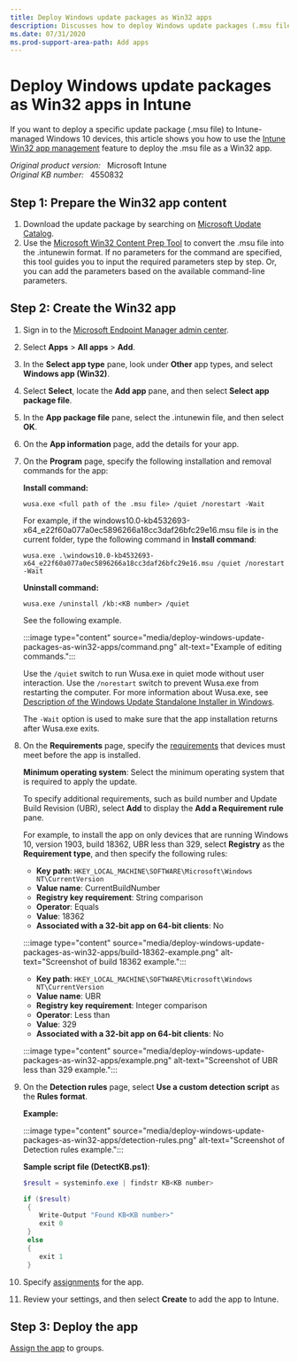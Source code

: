 ```yaml
---
title: Deploy Windows update packages as Win32 apps
description: Discusses how to deploy Windows update packages (.msu files) as Win32 apps in Microsoft Intune.
ms.date: 07/31/2020
ms.prod-support-area-path: Add apps
---
```

# Deploy Windows update packages as Win32 apps in Intune

If you want to deploy a specific update package (.msu file) to Intune-managed Windows 10 devices, this article shows you how to use the [Intune Win32 app management](/mem/intune/apps/apps-win32-app-management) feature to deploy the .msu file as a Win32 app.

_Original product version:_ &nbsp; Microsoft Intune  
_Original KB number:_ &nbsp; 4550832

## Step 1: Prepare the Win32 app content

1. Download the update package by searching on [Microsoft Update Catalog](https://www.catalog.update.microsoft.com/).
2. Use the [Microsoft Win32 Content Prep Tool](https://go.microsoft.com/fwlink/?linkid=2065730) to convert the .msu file into the .intunewin format. If no parameters for the command are specified, this tool guides you to input the required parameters step by step. Or, you can add the parameters based on the available command-line parameters.

## Step 2: Create the Win32 app

1. Sign in to the [Microsoft Endpoint Manager admin center](https://go.microsoft.com/fwlink/?linkid=2109431).
2. Select **Apps** > **All apps** > **Add**.
3. In the **Select app type** pane, look under **Other** app types, and select **Windows app (Win32)**.
4. Select **Select**, locate the **Add app** pane, and then select **Select app package file**.
5. In the **App package file** pane, select the .intunewin file, and then select **OK**.
6. On the **App information** page, add the details for your app.
7. On the **Program** page, specify the following installation and removal commands for the app:

    **Install command:**  

    `wusa.exe <full path of the .msu file> /quiet /norestart -Wait`

    For example, if the windows10.0-kb4532693-x64_e22f60a077a0ec5896266a18cc3daf26bfc29e16.msu file is in the current  folder, type the following command in **Install command**:

    `wusa.exe .\windows10.0-kb4532693-x64_e22f60a077a0ec5896266a18cc3daf26bfc29e16.msu /quiet /norestart -Wait`

    **Uninstall command:**  

    `wusa.exe /uninstall /kb:<KB number> /quiet`

    See the following example.

    :::image type="content" source="media/deploy-windows-update-packages-as-win32-apps/command.png" alt-text="Example of editing commands.":::

    Use the `/quiet` switch to run Wusa.exe in quiet mode without user interaction. Use the `/norestart` switch to prevent Wusa.exe from restarting the computer. For more information about Wusa.exe, see [Description of the Windows Update Standalone Installer in Windows](https://support.microsoft.com/help/934307).

    The `-Wait` option is used to make sure that the app installation returns after Wusa.exe exits.

8. On the **Requirements** page, specify the [requirements](/mem/intune/apps/apps-win32-app-management#step-3-requirements) that devices must meet before the app is installed.

    **Minimum operating system**: Select the minimum operating system that is required to apply the update.

    To specify additional requirements, such as build number and Update Build Revision (UBR), select **Add** to display the **Add a Requirement rule** pane.

    For example, to install the app on only devices that are running Windows 10, version 1903, build 18362, UBR less than 329, select **Registry** as the **Requirement type**, and then specify the following rules:

    - **Key path**: `HKEY_LOCAL_MACHINE\SOFTWARE\Microsoft\Windows NT\CurrentVersion`
    - **Value name**: CurrentBuildNumber
    - **Registry key requirement**: String comparison
    - **Operator**: Equals
    - **Value**: 18362
    - **Associated with a 32-bit app on 64-bit clients**: No

    :::image type="content" source="media/deploy-windows-update-packages-as-win32-apps/build-18362-example.png" alt-text="Screenshot of build 18362 example.":::

    - **Key path**: `HKEY_LOCAL_MACHINE\SOFTWARE\Microsoft\Windows NT\CurrentVersion`
    - **Value name**: UBR
    - **Registry key requirement**: Integer comparison
    - **Operator**: Less than
    - **Value**: 329
    - **Associated with a 32-bit app on 64-bit clients**: No

    :::image type="content" source="media/deploy-windows-update-packages-as-win32-apps/example.png" alt-text="Screenshot of UBR less than 329 example.":::

9. On the **Detection rules** page, select **Use a custom detection script** as the **Rules format**.

    **Example:**

    :::image type="content" source="media/deploy-windows-update-packages-as-win32-apps/detection-rules.png" alt-text="Screenshot of Detection rules example.":::

    **Sample script file (DetectKB.ps1)**:

    ```powershell
    $result = systeminfo.exe | findstr KB<KB number>

    if ($result)
     {
        Write-Output "Found KB<KB number>"
        exit 0
     }
     else
     {
        exit 1
     }
    ```

10. Specify [assignments](/mem/intune/apps/apps-win32-app-management#step-7---assignments) for the app.

11. Review your settings, and then select **Create** to add the app to Intune.

## Step 3: Deploy the app

[Assign the app](/mem/intune/apps/apps-deploy) to groups.
